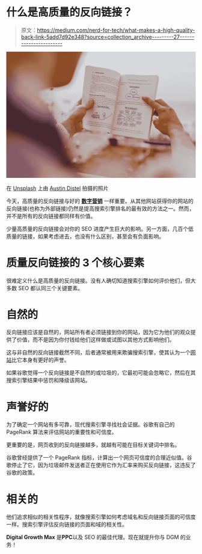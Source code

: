 # 什么是高质量的反向链接？

> 原文：<https://medium.com/nerd-for-tech/what-makes-a-high-quality-back-link-5add7d92e348?source=collection_archive---------27----------------------->

![](img/1f793acbf9a7a0231139ce8f46415d77.png)

在 [Unsplash](https://unsplash.com/s/photos/seo-backlink?utm_source=unsplash&utm_medium=referral&utm_content=creditCopyText) 上由 [Austin Distel](https://unsplash.com/@austindistel?utm_source=unsplash&utm_medium=referral&utm_content=creditCopyText) 拍摄的照片

今天，高质量的反向链接与好的 [**数字营销**](https://www.digitalgrowthmax.com/) 一样重要。从其他网站获得你的网站的反向链接(也称为外部链接)仍然是提高搜索引擎排名的最有效的方法之一。然而，并不是所有的反向链接都同样有价值。

少量高质量的反向链接会对你的 SEO 进度产生巨大的影响。另一方面，几百个低质量的链接，如果考虑进去，也没有什么区别，甚至会有负面影响。

# 质量反向链接的 3 个核心要素

很难定义什么是高质量的反向链接。没有人确切知道搜索引擎如何评价他们，但大多数 SEO 都认同三个关键要素。

# 自然的

反向链接应该是自然的，网站所有者必须链接到你的网站，因为它为他们的观众提供了价值，而不是因为你付钱给他们这样做或试图以其他方式影响他们。

这与非自然的反向链接截然不同，后者通常被用来欺骗搜索引擎，使其认为一个[网站](https://www.pinterest.com/DGM_Canada/_created/)比它本身有更好的声誉。

如果谷歌觉得一个反向链接是不自然的或垃圾的，它最初可能会忽略它，然后在其搜索引擎结果中惩罚和降级该网站。

# 声誉好的

为了确定一个网站有多可靠，现代搜索引擎寻找社会证据。谷歌有自己的 PageRank 算法来评估网站的重要性和可信度。

更重要的是，网页收到的反向链接越多，就越有可能在目标关键词中排名。

谷歌曾经提供了一个 PageRank 指标，计算出一个网页可信度的合理近似值。谷歌停止了它，因为垃圾邮件发送者正在使用它作为汇率来购买反向链接，这违反了谷歌的政策。

# 相关的

他们追求相似的相关性程序，就像搜索引擎如何考虑域名和反向链接页面的可信度一样。搜索引擎评估反向链接的页面和域的相关性。

**Digital Growth Max** 是**PPC**以及 SEO 的最佳代理。现在就提升你与 DGM 的业务！